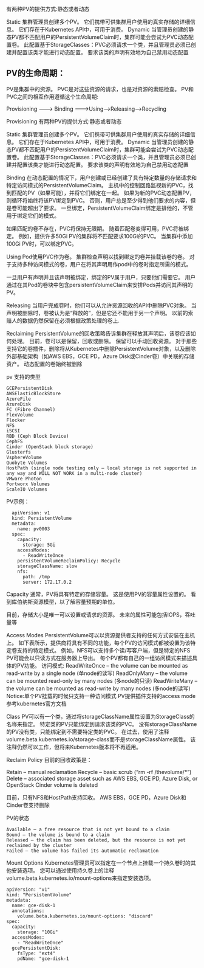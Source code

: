 有两种PV的提供方式:静态或者动态

Static
集群管理员创建多个PV。 它们携带可供集群用户使用的真实存储的详细信息。 它们存在于Kubernetes API中，可用于消费。
Dynamic
当管理员创建的静态PV都不匹配用户的PersistentVolumeClaim时，集群可能会尝试为PVC动态配置卷。 此配置基于StorageClasses：PVC必须请求一个类，并且管理员必须已创建并配置该类才能进行动态配置。 要求该类的声明有效地为自己禁用动态配置

## PV的生命周期：
PV是集群中的资源。 PVC是对这些资源的请求，也是对资源的索赔检查。 PV和PVC之间的相互作用遵循这个生命周期:

Provisioning ——-> Binding ——–>Using——>Releasing——>Recycling

Provisioning
有两种PV的提供方式:静态或者动态

Static
集群管理员创建多个PV。 它们携带可供集群用户使用的真实存储的详细信息。 它们存在于Kubernetes API中，可用于消费。
Dynamic
当管理员创建的静态PV都不匹配用户的PersistentVolumeClaim时，集群可能会尝试为PVC动态配置卷。 此配置基于StorageClasses：PVC必须请求一个类，并且管理员必须已创建并配置该类才能进行动态配置。 要求该类的声明有效地为自己禁用动态配置

Binding
在动态配置的情况下，用户创建或已经创建了具有特定数量的存储请求和特定访问模式的PersistentVolumeClaim。 主机中的控制回路监视新的PVC，找到匹配的PV（如果可能），并将它们绑定在一起。 如果为新的PVC动态配置PV，则循环将始终将该PV绑定到PVC。 否则，用户总是至少得到他们要求的内容，但是卷可能超出了要求。 一旦绑定，PersistentVolumeClaim绑定是排他的，不管用于绑定它们的模式。

如果匹配的卷不存在，PVC将保持无限期。 随着匹配卷变得可用，PVC将被绑定。 例如，提供许多50Gi PV的集群将不匹配要求100Gi的PVC。 当集群中添加100Gi PV时，可以绑定PVC。

Using
Pod使用PVC作为卷。 集群检查声明以找到绑定的卷并挂载该卷的卷。 对于支持多种访问模式的卷，用户在将其声明用作pod中的卷时指定所需的模式。

一旦用户有声明并且该声明被绑定，绑定的PV属于用户，只要他们需要它。 用户通过在其Pod的卷块中包含persistentVolumeClaim来安排Pods并访问其声明的PV。

Releasing
当用户完成卷时，他们可以从允许资源回收的API中删除PVC对象。 当声明被删除时，卷被认为是“释放的”，但是它还不能用于另一个声明。 以前的索赔人的数据仍然保留在必须根据政策处理的卷上.

Reclaiming 
PersistentVolume的回收策略告诉集群在释放其声明后，该卷应该如何处理。 目前，卷可以是保留，回收或删除。 保留可以手动回收资源。 对于那些支持它的卷插件，删除将从Kubernetes中删除PersistentVolume对象，以及删除外部基础架构（如AWS EBS，GCE PD，Azure Disk或Cinder卷）中关联的存储资产。 动态配置的卷始终被删除


pv 支持的类型
```
GCEPersistentDisk 
AWSElasticBlockStore 
AzureFile 
AzureDisk 
FC (Fibre Channel) 
FlexVolume 
Flocker 
NFS 
iSCSI 
RBD (Ceph Block Device) 
CephFS 
Cinder (OpenStack block storage) 
Glusterfs 
VsphereVolume 
Quobyte Volumes 
HostPath (single node testing only – local storage is not supported in any way and WILL NOT WORK in a multi-node cluster) 
VMware Photon 
Portworx Volumes 
ScaleIO Volumes 
```

PV示例：
```
  apiVersion: v1
  kind: PersistentVolume
  metadata:
    name: pv0003
  spec:
    capacity:
      storage: 5Gi
    accessModes:
      - ReadWriteOnce
    persistentVolumeReclaimPolicy: Recycle
    storageClassName: slow
    nfs:
      path: /tmp
      server: 172.17.0.2
```

Capacity
通常，PV将具有特定的存储容量。 这是使用PV的容量属性设置的。 看到库伯纳斯资源模型，以了解容量预期的单位。

目前，存储大小是唯一可以设置或请求的资源。 未来的属性可能包括IOPS，吞吐量等

Access Modes
PersistentVolume可以以资源提供者支持的任何方式安装在主机上。 如下表所示，提供商将具有不同的功能，每个PV的访问模式都被设置为该特定卷支持的特定模式。 例如，NFS可以支持多个读/写客户端，但是特定的NFS PV可能会以只读方式在服务器上导出。 每个PV都有自己的一组访问模式来描述具体的PV功能。 
访问模式: 
ReadWriteOnce – the volume can be mounted as read-write by a single node (单node的读写) 
ReadOnlyMany – the volume can be mounted read-only by many nodes (多node的只读) 
ReadWriteMany – the volume can be mounted as read-write by many nodes (多node的读写) 
Notice:单个PV挂载的时候只支持一种访问模式 
PV提供插件支持的access mode参考kubernetes官方文档

Class
PV可以有一个类，通过将storageClassName属性设置为StorageClass的名称来指定。 特定类的PV只能绑定到请求该类的PVC。 没有storageClassName的PV没有类，只能绑定到不需要特定类的PVC。 
在过去，使用了注释volume.beta.kubernetes.io/storage-class而不是storageClassName属性。 该注释仍然可以工作，但将来Kubernetes版本将不再适用。

Reclaim Policy
目前的回收政策是：

Retain – manual reclamation 
Recycle – basic scrub (“rm -rf /thevolume/*”) 
Delete – associated storage asset such as AWS EBS, GCE PD, Azure Disk, or OpenStack Cinder volume is deleted

目前，只有NFS和HostPath支持回收。 AWS EBS，GCE PD，Azure Disk和Cinder卷支持删除

PV的状态
```
Available – a free resource that is not yet bound to a claim 
Bound – the volume is bound to a claim 
Released – the claim has been deleted, but the resource is not yet reclaimed by the cluster 
Failed – the volume has failed its automatic reclamation 
```

Mount Options
Kubernetes管理员可以指定在一个节点上挂载一个持久卷时的其他安装选项。 
您可以通过使用持久卷上的注释volume.beta.kubernetes.io/mount-options来指定安装选项。
```
apiVersion: "v1"
kind: "PersistentVolume"
metadata:
  name: gce-disk-1
  annotations:
    volume.beta.kubernetes.io/mount-options: "discard"
spec:
  capacity:
    storage: "10Gi"
  accessModes:
    - "ReadWriteOnce"
  gcePersistentDisk:
    fsType: "ext4"
    pdName: "gce-disk-1
```